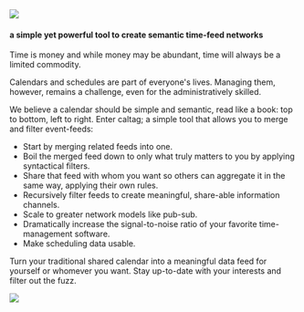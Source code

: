 <img src="http://hz14.the-admins.ch/gfx/caltag.png"/>

#### a simple yet powerful tool to create semantic time-feed networks

Time is money and while money may be abundant, time will always be a limited commodity.

Calendars and schedules are part of everyone's lives. Managing them, however, remains a challenge, even for the administratively skilled.

We believe a calendar should be simple and semantic, read like a book: top to bottom, left to right. Enter caltag; a simple tool that allows you to merge and filter event-feeds:

* Start by merging related feeds into one.
* Boil the merged feed down to only what truly matters to you by applying syntactical filters.
* Share that feed with whom you want so others can aggregate it in the same way, applying their own rules.
* Recursively filter feeds to create meaningful, share-able information channels.
* Scale to greater network models like pub-sub.
* Dramatically increase the signal-to-noise ratio of your favorite time-management software.
* Make scheduling data usable.

Turn your traditional shared calendar into a meaningful data feed for yourself or whomever you want. Stay up-to-date with your interests and filter out the fuzz.

<img src="https://hostr.co/file/tqopuPT2EzIQ/banner.png"/>
